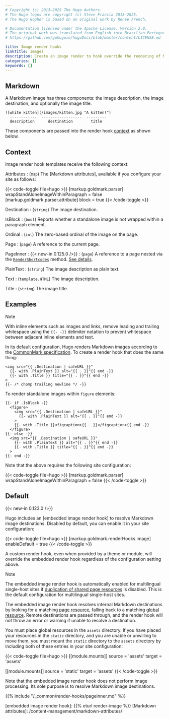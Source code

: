 ```yaml
---
# Copyright (c) 2013–2025 The Hugo Authors.
# The Hugo logos are copyright (c) Steve Francia 2013–2025.
# The Hugo Gopher is based on an original work by Renée French.

# Documentation licensed under the Apache License, Version 2.0.
# The original work was translated from English into Brazilian Portuguese.
# https://github.com/gohugoio/hugoDocs/blob/master/content/LICENSE.md

title: Image render hooks
linkTitle: Images
description: Create an image render to hook override the rendering of Markdown images to HTML.
categories: []
keywords: []
---
```


## Markdown

A Markdown image has three components: the image description, the image destination, and optionally the image title.

```text
![white kitten](/images/kitten.jpg "A kitten!")
  ------------  ------------------  ---------
  description      destination        title
```

These components are passed into the render hook [context](g) as shown below.

## Context

Image render hook templates receive the following context:

Attributes
: (`map`) The [Markdown attributes], available if you configure your site as follows:

  {{< code-toggle file=hugo >}}
  [markup.goldmark.parser]
  wrapStandAloneImageWithinParagraph = false
  [markup.goldmark.parser.attribute]
  block = true
  {{< /code-toggle >}}

Destination
: (`string`) The image destination.

IsBlock
: (`bool`) Reports whether a standalone image is not wrapped within a paragraph element.

Ordinal
: (`int`) The zero-based ordinal of the image on the page.

Page
: (`page`) A reference to the current page.

PageInner
: {{< new-in 0.125.0 />}}
: (`page`) A reference to a page nested via the [`RenderShortcodes`] method. [See details](#pageinner-details).

PlainText
: (`string`) The image description as plain text.

Text
: (`template.HTML`) The image description.

Title
: (`string`) The image title.

## Examples

> [!note]
> With inline elements such as images and links, remove leading and trailing whitespace using the `{{‑ ‑}}` delimiter notation to prevent whitespace between adjacent inline elements and text.

In its default configuration, Hugo renders Markdown images according to the [CommonMark specification]. To create a render hook that does the same thing:

```go-html-template {file="layouts/_default/_markup/render-image.html" copy=true}
<img src="{{ .Destination | safeURL }}"
  {{- with .PlainText }} alt="{{ . }}"{{ end -}}
  {{- with .Title }} title="{{ . }}"{{ end -}}
>
{{- /* chomp trailing newline */ -}}
```

To render standalone images within `figure` elements:

```go-html-template {file="layouts/_default/_markup/render-image.html" copy=true}
{{- if .IsBlock -}}
  <figure>
    <img src="{{ .Destination | safeURL }}"
      {{- with .PlainText }} alt="{{ . }}"{{ end -}}
    >
    {{- with .Title }}<figcaption>{{ . }}</figcaption>{{ end -}}
  </figure>
{{- else -}}
  <img src="{{ .Destination | safeURL }}"
    {{- with .PlainText }} alt="{{ . }}"{{ end -}}
    {{- with .Title }} title="{{ . }}"{{ end -}}
  >
{{- end -}}
```

Note that the above requires the following site configuration:

{{< code-toggle file=hugo >}}
[markup.goldmark.parser]
wrapStandAloneImageWithinParagraph = false
{{< /code-toggle >}}

## Default

{{< new-in 0.123.0 />}}

Hugo includes an [embedded image render hook] to resolve Markdown image destinations. Disabled by default, you can enable it in your site configuration:

{{< code-toggle file=hugo >}}
[markup.goldmark.renderHooks.image]
enableDefault = true
{{< /code-toggle >}}

A custom render hook, even when provided by a theme or module, will override the embedded render hook regardless of the configuration setting above.

> [!note]
> The embedded image render hook is automatically enabled for multilingual single-host sites if [duplication of shared page resources] is disabled. This is the default configuration for multilingual single-host sites.

The embedded image render hook resolves internal Markdown destinations by looking for a matching [page resource](g), falling back to a matching [global resource](g). Remote destinations are passed through, and the render hook will not throw an error or warning if unable to resolve a destination.

You must place global resources in the `assets` directory. If you have placed your resources in the `static` directory, and you are unable or unwilling to move them, you must mount the `static` directory to the `assets` directory by including both of these entries in your site configuration:

{{< code-toggle file=hugo >}}
[[module.mounts]]
source = 'assets'
target = 'assets'

[[module.mounts]]
source = 'static'
target = 'assets'
{{< /code-toggle >}}

Note that the embedded image render hook does not perform image processing. Its sole purpose is to resolve Markdown image destinations.

{{% include "/_common/render-hooks/pageinner.md" %}}

[`RenderShortcodes`]: /methods/page/rendershortcodes
[CommonMark specification]: https://spec.commonmark.org/current/
[duplication of shared page resources]: /configuration/markup/#duplicateresourcefiles
[embedded image render hook]: {{% eturl render-image %}}
[Markdown attributes]: /content-management/markdown-attributes/
